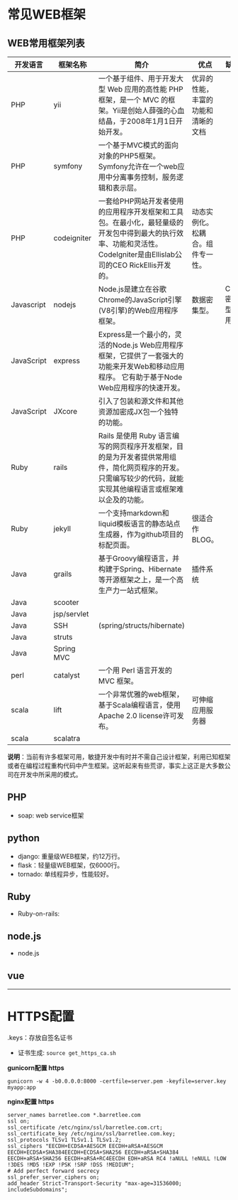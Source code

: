 

# 常见WEB框架

##  WEB常用框架列表

| 开发语言   | 框架名称    | 简介                                                         | 优点                               | 缺点            |
| ---------- | ----------- | ------------------------------------------------------------ | ---------------------------------- | --------------- |
| PHP        | yii         | 一个基于组件、用于开发大型 Web 应用的高性能 PHP 框架，是一个 MVC 的框架。Yii是创始人薛强的心血结晶，于2008年1月1日开始开发。 | 优异的性能，丰富的功能和清晰的文档 |                 |
| PHP        | symfony     | 一个基于MVC模式的面向对象的PHP5框架。Symfony允许在一个web应用中分离事务控制，服务逻辑和表示层。 |                                    |                 |
| PHP        | codeigniter | 一套给PHP网站开发者使用的应用程序开发框架和工具包。在最小化，最轻量级的开发包中得到最大的执行效率、功能和灵活性。   CodeIgniter是由Ellislab公司的CEO RickEllis开发的。 | 动态实例化。松耦合。组件专一性。   |                 |
| Javascript | nodejs      | Node.js是建立在谷歌Chrome的JavaScript引擎(V8引擎)的Web应用程序框架。 | 数据密集型。                       | CPU密集型慎用。 |
| JavaScript | express     | Express是一个最小的，灵活的Node.js Web应用程序框架，它提供了一套强大的功能来开发Web和移动应用程序。 它有助于基于Node Web应用程序的快速开发。 |                                    |                 |
| JavaScript | JXcore      | 引入了包装和源文件和其他资源加密成JX包一个独特的功能。       |                                    |                 |
| Ruby       | rails       | Rails 是使用 Ruby 语言编写的网页程序开发框架，目的是为开发者提供常用组件，简化网页程序的开发。只需编写较少的代码，就能实现其他编程语言或框架难以企及的功能。 |                                    |                 |
| Ruby       | jekyll      | 一个支持markdown和liquid模板语言的静态站点生成器，作为github项目的标配页面。 | 很适合作BLOG。                     |                 |
| Java       | grails      | 基于Groovy编程语言，并构建于Spring、Hibernate等开源框架之上，是一个高生产力一站式框架。 | 插件系统                           |                 |
| Java       | scooter     |                                                              |                                    |                 |
| Java       | jsp/servlet |                                                              |                                    |                 |
| Java       | SSH         | (spring/structs/hibernate)                                   |                                    |                 |
| Java       | struts      |                                                              |                                    |                 |
| Java       | Spring MVC  |                                                              |                                    |                 |
| perl       | catalyst    | 一个用 Perl 语言开发的 MVC 框架。                            |                                    |                 |
| scala      | lift        | 一个非常优雅的web框架，基于Scala编程语言，使用Apache 2.0 license许可发布。 | 可伸缩应用服务器                   |                 |
| scala      | scalatra    |                                                              |                                    |                 |

**说明**：当前有许多框架可用，敏捷开发中有时并不需自己设计框架，利用已知框架或者在编程过程重构代码中产生框架。这听起来有些荒谬，事实上这正是大多数公司在开发中所采用的模式。



## PHP

* soap: web service框架



## python

* django: 重量级WEB框架，约12万行。
* flask：轻量级WEB框架，仅6000行。
* tornado: 单线程异步，性能较好。



## Ruby

* Ruby-on-rails: 



## node.js

* node.js



## vue



---
# HTTPS配置
.keys：存放自签名证书
* 证书生成: `source get_https_ca.sh`

**gunicorn配置 https**

```shell
gunicorn -w 4 -b0.0.0.0:8000 -certfile=server.pem -keyfile=server.key myapp:app
```



**nginx配置 https**

```nginx
server_names barretlee.com *.barretlee.com
ssl on;
ssl_certificate /etc/nginx/ssl/barretlee.com.crt;
ssl_certificate_key /etc/nginx/ssl/barretlee.com.key;
ssl_protocols TLSv1 TLSv1.1 TLSv1.2;
ssl_ciphers "EECDH+ECDSA+AESGCM EECDH+aRSA+AESGCM EECDH+ECDSA+SHA384EECDH+ECDSA+SHA256 EECDH+aRSA+SHA384 EECDH+aRSA+SHA256 EECDH+aRSA+RC4EECDH EDH+aRSA RC4 !aNULL !eNULL !LOW !3DES !MD5 !EXP !PSK !SRP !DSS !MEDIUM";
# Add perfect forward secrecy
ssl_prefer_server_ciphers on;
add_header Strict-Transport-Security "max-age=31536000; includeSubdomains";
```
